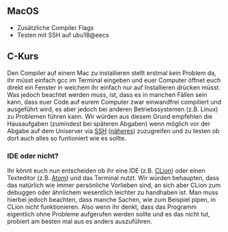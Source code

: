 ## MacOS
* Zusätzliche Compiler Flags
* Testen mit SSH auf ubu18@eecs

## C-Kurs
Den Compiler auf einem Mac zu installieren stellt erstmal kein Problem da, ihr müsst einfach gcc im Terminal eingeben und euer Computer öffnet euch direkt ein Fenster in welchem ihr einfach nur auf Installieren drücken müsst. Was jedoch beachtet werden muss, ist, dass es in manchen Fällen sein kann, dass euer Code auf eurem Computer zwar einwandfrei compiliert und ausgeführt wird, es aber jedoch bei anderen Betriebssystemen (z.B. Linux) zu Problemen führen kann. Wir würden aus diesem Grund empfehlen die Hausaufgaben (zumindest bei späteren Abgaben) wenn möglich vor der Abgabe auf dem Uniserver via [SSH](https://www.campusmanagement.tu-berlin.de/menue/dienste/daten_server/andrew_file_system/anleitungen_und_hinweise/zugriff_via_ssh_zugang/) ([näheres](https://wiki.freitagsrunde.org/SSH)) zuzugreifen und zu testen ob dort auch alles so funtioniert wie es sollte.
### IDE oder nicht?
Ihr könnt euch nun entscheiden ob ihr eine IDE (z.B. [CLion](https://www.jetbrains.com/clion/promo/?gclid=Cj0KCQjwuL_8BRCXARIsAGiC51AslSLlefgWOPQTw1d4lb5L70cE9g-1TL7AGP7aFNCpESOYerqCyG0aAty9EALw_wcB&gclsrc=aw.ds)) oder einen Texteditor (z.B. [Atom](https://atom.io)) und das Terminal nutzt. Wir würden behaupten, dass das natürlich wie immer persönliche Vorlieben sind, an sich aber CLion zum debuggen oder ähnlichem wesentlich leichter zu handhaben ist. Man muss hierbei jedoch beachten, dass manche Sachen, wie zum Beispiel pipen, in CLion nicht funktionieren. Also wenn ihr denkt, dass das Programm eigentlich ohne Probleme aufgerufen werden sollte und es das nicht tut, probiert am besten mal aus es anders auszuführen.
